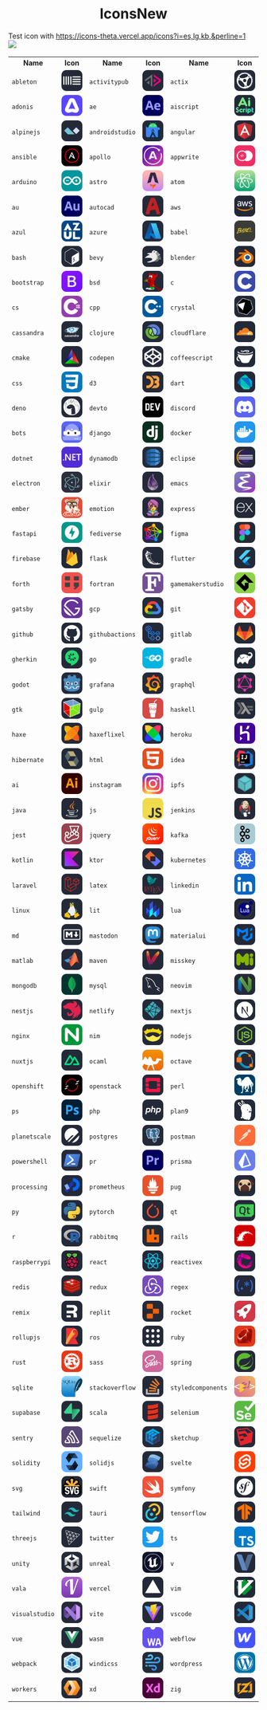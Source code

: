 <div align="center">
    <h1>IconsNew</h1>
</div>



Test icon with <a href="https://icons-theta.vercel.app/icons?i=es,lg,kb,&perline=1">https://icons-theta.vercel.app/icons?i=es,lg,kb,&perline=1</a> <br>
<img src="https://icons-theta.vercel.app/icons?i=react,js,redis,elasticsearch,&perline=2">


<table> <tr> <th>Name</th><th>Icon</th> <th>Name</th><th>Icon</th> <th>Name</th><th>Icon</th> </tr>
<tr>
    <td> <code>ableton</code> </td>
    <td> <img src="./public/icons/Ableton-Dark.svg" width="48"> </td>
    <td> <code>activitypub</code> </td>
    <td> <img src="./public/icons/ActivityPub-Dark.svg" width="48"> </td>
    <td> <code>actix</code> </td>
    <td> <img src="./public/icons/Actix-Dark.svg" width="48"> </td>
</tr>
<tr>
    <td> <code>adonis</code> </td>
    <td> <img src="./public/icons/Adonis.svg" width="48"> </td>
    <td> <code>ae</code> </td>
    <td> <img src="./public/icons/AfterEffects.svg" width="48"> </td>
    <td> <code>aiscript</code> </td>
    <td> <img src="./public/icons/AiScript-Dark.svg" width="48"> </td>
</tr>
<tr>
    <td> <code>alpinejs</code> </td>
    <td> <img src="./public/icons/AlpineJS-Dark.svg" width="48"> </td>
    <td> <code>androidstudio</code> </td>
    <td> <img src="./public/icons/AndroidStudio-Dark.svg" width="48"> </td>
    <td> <code>angular</code> </td>
    <td> <img src="./public/icons/Angular-Dark.svg" width="48"> </td>
</tr>
<tr>
    <td> <code>ansible</code> </td>
    <td> <img src="./public/icons/Ansible.svg" width="48"> </td>
    <td> <code>apollo</code> </td>
    <td> <img src="./public/icons/Apollo.svg" width="48"> </td>
    <td> <code>appwrite</code> </td>
    <td> <img src="./public/icons/Appwrite.svg" width="48"> </td>
</tr>
<tr>
    <td> <code>arduino</code> </td>
    <td> <img src="./public/icons/Arduino.svg" width="48"> </td>
    <td> <code>astro</code> </td>
    <td> <img src="./public/icons/Astro.svg" width="48"> </td>
    <td> <code>atom</code> </td>
    <td> <img src="./public/icons/Atom.svg" width="48"> </td>
</tr>
<tr>
    <td> <code>au</code> </td>
    <td> <img src="./public/icons/Audition.svg" width="48"> </td>
    <td> <code>autocad</code> </td>
    <td> <img src="./public/icons/AutoCAD-Dark.svg" width="48"> </td>
    <td> <code>aws</code> </td>
    <td> <img src="./public/icons/AWS-Dark.svg" width="48"> </td>
</tr>
<tr>
    <td> <code>azul</code> </td>
    <td> <img src="./public/icons/Azul.svg" width="48"> </td>
    <td> <code>azure</code> </td>
    <td> <img src="./public/icons/Azure-Dark.svg" width="48"> </td>
    <td> <code>babel</code> </td>
    <td> <img src="./public/icons/Babel.svg" width="48"> </td>
</tr>
<tr>
    <td> <code>bash</code> </td>
    <td> <img src="./public/icons/Bash-Dark.svg" width="48"> </td>
    <td> <code>bevy</code> </td>
    <td> <img src="./public/icons/Bevy-Dark.svg" width="48"> </td>
    <td> <code>blender</code> </td>
    <td> <img src="./public/icons/Blender-Dark.svg" width="48"> </td>
</tr>
<tr>
    <td> <code>bootstrap</code> </td>
    <td> <img src="./public/icons/Bootstrap.svg" width="48"> </td>
    <td> <code>bsd</code> </td>
    <td> <img src="./public/icons/BSD-Dark.svg" width="48"> </td>
    <td> <code>c</code> </td>
    <td> <img src="./public/icons/C.svg" width="48"> </td>
</tr>
<tr>
    <td> <code>cs</code> </td>
    <td> <img src="./public/icons/CS.svg" width="48"> </td>
    <td> <code>cpp</code> </td>
    <td> <img src="./public/icons/CPP.svg" width="48"> </td>
    <td> <code>crystal</code> </td>
    <td> <img src="./public/icons/Crystal-Dark.svg" width="48"> </td>
</tr>
<tr>
    <td> <code>cassandra</code> </td>
    <td> <img src="./public/icons/Cassandra-Dark.svg" width="48"> </td>
    <td> <code>clojure</code> </td>
    <td> <img src="./public/icons/Clojure-Dark.svg" width="48"> </td>
    <td> <code>cloudflare</code> </td>
    <td> <img src="./public/icons/Cloudflare-Dark.svg" width="48"> </td>
</tr>
<tr>
    <td> <code>cmake</code> </td>
    <td> <img src="./public/icons/CMake-Dark.svg" width="48"> </td>
    <td> <code>codepen</code> </td>
    <td> <img src="./public/icons/CodePen-Dark.svg" width="48"> </td>
    <td> <code>coffeescript</code> </td>
    <td> <img src="./public/icons/CoffeeScript-Dark.svg" width="48"> </td>
</tr>
<tr>
    <td> <code>css</code> </td>
    <td> <img src="./public/icons/CSS.svg" width="48"> </td>
    <td> <code>d3</code> </td>
    <td> <img src="./public/icons/D3-Dark.svg" width="48"> </td>
    <td> <code>dart</code> </td>
    <td> <img src="./public/icons/Dart-Dark.svg" width="48"> </td>
</tr>
<tr>
    <td> <code>deno</code> </td>
    <td> <img src="./public/icons/DENO-Dark.svg" width="48"> </td>
    <td> <code>devto</code> </td>
    <td> <img src="./public/icons/DevTo-Dark.svg" width="48"> </td>
    <td> <code>discord</code> </td>
    <td> <img src="./public/icons/Discord.svg" width="48"> </td>
</tr>
<tr>
    <td> <code>bots</code> </td>
    <td> <img src="./public/icons/DiscordBots.svg" width="48"> </td>
    <td> <code>django</code> </td>
    <td> <img src="./public/icons/Django.svg" width="48"> </td>
    <td> <code>docker</code> </td>
    <td> <img src="./public/icons/Docker.svg" width="48"> </td>
</tr>
<tr>
    <td> <code>dotnet</code> </td>
    <td> <img src="./public/icons/DotNet.svg" width="48"> </td>
    <td> <code>dynamodb</code> </td>
    <td> <img src="./public/icons/DynamoDB-Dark.svg" width="48"> </td>
    <td> <code>eclipse</code> </td>
    <td> <img src="./public/icons/Eclipse-Dark.svg" width="48"> </td>
</tr>
<tr>
    <td> <code>electron</code> </td>
    <td> <img src="./public/icons/Electron.svg" width="48"> </td>
    <td> <code>elixir</code> </td>
    <td> <img src="./public/icons/Elixir-Dark.svg" width="48"> </td>
    <td> <code>emacs</code> </td>
    <td> <img src="./public/icons/Emacs.svg" width="48"> </td>
</tr>
<tr>
    <td> <code>ember</code> </td>
    <td> <img src="./public/icons/Ember.svg" width="48"> </td>
    <td> <code>emotion</code> </td>
    <td> <img src="./public/icons/Emotion-Dark.svg" width="48"> </td>
    <td> <code>express</code> </td>
    <td> <img src="./public/icons/ExpressJS-Dark.svg" width="48"> </td>
</tr>
<tr>
    <td> <code>fastapi</code> </td>
    <td> <img src="./public/icons/FastAPI.svg" width="48"> </td>
    <td> <code>fediverse</code> </td>
    <td> <img src="./public/icons/Fediverse-Dark.svg" width="48"> </td>
    <td> <code>figma</code> </td>
    <td> <img src="./public/icons/Figma-Dark.svg" width="48"> </td>
</tr>
<tr>
    <td> <code>firebase</code> </td>
    <td> <img src="./public/icons/Firebase-Dark.svg" width="48"> </td>
    <td> <code>flask</code> </td>
    <td> <img src="./public/icons/Flask-Dark.svg" width="48"> </td>
    <td> <code>flutter</code> </td>
    <td> <img src="./public/icons/Flutter-Dark.svg" width="48"> </td>
</tr>
<tr>
    <td> <code>forth</code> </td>
    <td> <img src="./public/icons/Forth.svg" width="48"> </td>
    <td> <code>fortran</code> </td>
    <td> <img src="./public/icons/Fortran.svg" width="48"> </td>
    <td> <code>gamemakerstudio</code> </td>
    <td> <img src="./public/icons/GameMakerStudio.svg" width="48"> </td>
</tr>
<tr>
    <td> <code>gatsby</code> </td>
    <td> <img src="./public/icons/Gatsby.svg" width="48"> </td>
    <td> <code>gcp</code> </td>
    <td> <img src="./public/icons/GCP-Dark.svg" width="48"> </td>
    <td> <code>git</code> </td>
    <td> <img src="./public/icons/Git.svg" width="48"> </td>
</tr>
<tr>
    <td> <code>github</code> </td>
    <td> <img src="./public/icons/Github-Dark.svg" width="48"> </td>
    <td> <code>githubactions</code> </td>
    <td> <img src="./public/icons/GithubActions-Dark.svg" width="48"> </td>
    <td> <code>gitlab</code> </td>
    <td> <img src="./public/icons/GitLab-Dark.svg" width="48"> </td>
</tr>
<tr>
    <td> <code>gherkin</code> </td>
    <td> <img src="./public/icons/Gherkin-Dark.svg" width="48"> </td>
    <td> <code>go</code> </td>
    <td> <img src="./public/icons/GoLang.svg" width="48"> </td>
    <td> <code>gradle</code> </td>
    <td> <img src="./public/icons/Gradle-Dark.svg" width="48"> </td>
</tr>
<tr>
    <td> <code>godot</code> </td>
    <td> <img src="./public/icons/Godot-Dark.svg" width="48"> </td>
    <td> <code>grafana</code> </td>
    <td> <img src="./public/icons/Grafana-Dark.svg" width="48"> </td>
    <td> <code>graphql</code> </td>
    <td> <img src="./public/icons/GraphQL-Dark.svg" width="48"> </td>
</tr>
<tr>
    <td> <code>gtk</code> </td>
    <td> <img src="./public/icons/GTK-Dark.svg" width="48"> </td>
    <td> <code>gulp</code> </td>
    <td> <img src="./public/icons/Gulp.svg" width="48"> </td>
    <td> <code>haskell</code> </td>
    <td> <img src="./public/icons/Haskell-Dark.svg" width="48"> </td>
</tr>
<tr>
    <td> <code>haxe</code> </td>
    <td> <img src="./public/icons/Haxe-Dark.svg" width="48"> </td>
    <td> <code>haxeflixel</code> </td>
    <td> <img src="./public/icons/HaxeFlixel-Dark.svg" width="48"> </td>
    <td> <code>heroku</code> </td>
    <td> <img src="./public/icons/Heroku.svg" width="48"> </td>
</tr>
<tr>
    <td> <code>hibernate</code> </td>
    <td> <img src="./public/icons/Hibernate-Dark.svg" width="48"> </td>
    <td> <code>html</code> </td>
    <td> <img src="./public/icons/HTML.svg" width="48"> </td>
    <td> <code>idea</code> </td>
    <td> <img src="./public/icons/Idea-Dark.svg" width="48"> </td>
</tr>
<tr>
    <td> <code>ai</code> </td>
    <td> <img src="./public/icons/Illustrator.svg" width="48"> </td>
    <td> <code>instagram</code> </td>
    <td> <img src="./public/icons/Instagram.svg" width="48"> </td>
    <td> <code>ipfs</code> </td>
    <td> <img src="./public/icons/IPFS-Dark.svg" width="48"> </td>
</tr>
<tr>
    <td> <code>java</code> </td>
    <td> <img src="./public/icons/Java-Dark.svg" width="48"> </td>
    <td> <code>js</code> </td>
    <td> <img src="./public/icons/JavaScript.svg" width="48"> </td>
    <td> <code>jenkins</code> </td>
    <td> <img src="./public/icons/Jenkins-Dark.svg" width="48"> </td>
</tr>
<tr>
    <td> <code>jest</code> </td>
    <td> <img src="./public/icons/Jest.svg" width="48"> </td>
    <td> <code>jquery</code> </td>
    <td> <img src="./public/icons/JQuery.svg" width="48"> </td>
    <td> <code>kafka</code> </td>
    <td> <img src="./public/icons/Kafka.svg" width="48"> </td>
</tr>
<tr>
    <td> <code>kotlin</code> </td>
    <td> <img src="./public/icons/Kotlin-Dark.svg" width="48"> </td>
    <td> <code>ktor</code> </td>
    <td> <img src="./public/icons/Ktor-Dark.svg" width="48"> </td>
    <td> <code>kubernetes</code> </td>
    <td> <img src="./public/icons/Kubernetes.svg" width="48"> </td>
</tr>
<tr>
    <td> <code>laravel</code> </td>
    <td> <img src="./public/icons/Laravel-Dark.svg" width="48"> </td>
    <td> <code>latex</code> </td>
    <td> <img src="./public/icons/LaTeX-Dark.svg" width="48"> </td>
    <td> <code>linkedin</code> </td>
    <td> <img src="./public/icons/LinkedIn.svg" width="48"> </td>
</tr>
<tr>
    <td> <code>linux</code> </td>
    <td> <img src="./public/icons/Linux-Dark.svg" width="48"> </td>
    <td> <code>lit</code> </td>
    <td> <img src="./public/icons/Lit-Dark.svg" width="48"> </td>
    <td> <code>lua</code> </td>
    <td> <img src="./public/icons/Lua-Dark.svg" width="48"> </td>
</tr>
<tr>
    <td> <code>md</code> </td>
    <td> <img src="./public/icons/Markdown-Dark.svg" width="48"> </td>
    <td> <code>mastodon</code> </td>
    <td> <img src="./public/icons/Mastodon-Dark.svg" width="48"> </td>
    <td> <code>materialui</code> </td>
    <td> <img src="./public/icons/MaterialUI-Dark.svg" width="48"> </td>
</tr>
<tr>
    <td> <code>matlab</code> </td>
    <td> <img src="./public/icons/Matlab-Dark.svg" width="48"> </td>
    <td> <code>maven</code> </td>
    <td> <img src="./public/icons/Maven-Dark.svg" width="48"> </td>
    <td> <code>misskey</code> </td>
    <td> <img src="./public/icons/Misskey-Dark.svg" width="48"> </td>
</tr>
<tr>
    <td> <code>mongodb</code> </td>
    <td> <img src="./public/icons/MongoDB.svg" width="48"> </td>
    <td> <code>mysql</code> </td>
    <td> <img src="./public/icons/MySQL-Dark.svg" width="48"> </td>
    <td> <code>neovim</code> </td>
    <td> <img src="./public/icons/NeoVim-Dark.svg" width="48"> </td>
</tr>
<tr>
    <td> <code>nestjs</code> </td>
    <td> <img src="./public/icons/NestJS-Dark.svg" width="48"> </td>
    <td> <code>netlify</code> </td>
    <td> <img src="./public/icons/Netlify-Dark.svg" width="48"> </td>
    <td> <code>nextjs</code> </td>
    <td> <img src="./public/icons/NextJS-Dark.svg" width="48"> </td>
</tr>
<tr>
    <td> <code>nginx</code> </td>
    <td> <img src="./public/icons/Nginx.svg" width="48"> </td>
    <td> <code>nim</code> </td>
    <td> <img src="./public/icons/Nim-Dark.svg" width="48"> </td>
    <td> <code>nodejs</code> </td>
    <td> <img src="./public/icons/NodeJS-Dark.svg" width="48"> </td>
</tr>
<tr>
    <td> <code>nuxtjs</code> </td>
    <td> <img src="./public/icons/NuxtJS-Dark.svg" width="48"> </td>
    <td> <code>ocaml</code> </td>
    <td> <img src="./public/icons/OCaml.svg" width="48"> </td>
    <td> <code>octave</code> </td>
    <td> <img src="./public/icons/Octave-Dark.svg" width="48"> </td>
</tr>
<tr>
    <td> <code>openshift</code> </td>
    <td> <img src="./public/icons/OpenShift.svg" width="48"> </td>
    <td> <code>openstack</code> </td>
    <td> <img src="./public/icons/OpenStack-Dark.svg" width="48"> </td>
    <td> <code>perl</code> </td>
    <td> <img src="./public/icons/Perl.svg" width="48"> </td>
</tr>
<tr>
    <td> <code>ps</code> </td>
    <td> <img src="./public/icons/Photoshop.svg" width="48"> </td>
    <td> <code>php</code> </td>
    <td> <img src="./public/icons/PHP-Dark.svg" width="48"> </td>
    <td> <code>plan9</code> </td>
    <td> <img src="./public/icons/Plan9-Dark.svg" width="48"> </td>
</tr>
<tr>
    <td> <code>planetscale</code> </td>
    <td> <img src="./public/icons/PlanetScale-Dark.svg" width="48"> </td>
    <td> <code>postgres</code> </td>
    <td> <img src="./public/icons/PostgreSQL-Dark.svg" width="48"> </td>
    <td> <code>postman</code> </td>
    <td> <img src="./public/icons/Postman.svg" width="48"> </td>
</tr>
<tr>
    <td> <code>powershell</code> </td>
    <td> <img src="./public/icons/Powershell-Dark.svg" width="48"> </td>
    <td> <code>pr</code> </td>
    <td> <img src="./public/icons/Premiere.svg" width="48"> </td>
    <td> <code>prisma</code> </td>
    <td> <img src="./public/icons/Prisma.svg" width="48"> </td>
</tr>
<tr>
    <td> <code>processing</code> </td>
    <td> <img src="./public/icons/Processing-Dark.svg" width="48"> </td>
    <td> <code>prometheus</code> </td>
    <td> <img src="./public/icons/Prometheus.svg" width="48"> </td>
    <td> <code>pug</code> </td>
    <td> <img src="./public/icons/Pug-Dark.svg" width="48"> </td>
</tr>
<tr>
    <td> <code>py</code> </td>
    <td> <img src="./public/icons/Python-Dark.svg" width="48"> </td>
    <td> <code>pytorch</code> </td>
    <td> <img src="./public/icons/PyTorch-Dark.svg" width="48"> </td>
    <td> <code>qt</code> </td>
    <td> <img src="./public/icons/QT-Dark.svg" width="48"> </td>
</tr>
<tr>
    <td> <code>r</code> </td>
    <td> <img src="./public/icons/R-Dark.svg" width="48"> </td>
    <td> <code>rabbitmq</code> </td>
    <td> <img src="./public/icons/RabbitMQ-Dark.svg" width="48"> </td>
    <td> <code>rails</code> </td>
    <td> <img src="./public/icons/Rails.svg" width="48"> </td>
</tr>
<tr>
    <td> <code>raspberrypi</code> </td>
    <td> <img src="./public/icons/RaspberryPi-Dark.svg" width="48"> </td>
    <td> <code>react</code> </td>
    <td> <img src="./public/icons/React-Dark.svg" width="48"> </td>
    <td> <code>reactivex</code> </td>
    <td> <img src="./public/icons/ReactiveX-Dark.svg" width="48"> </td>
</tr>
<tr>
    <td> <code>redis</code> </td>
    <td> <img src="./public/icons/Redis-Dark.svg" width="48"> </td>
    <td> <code>redux</code> </td>
    <td> <img src="./public/icons/Redux.svg" width="48"> </td>
    <td> <code>regex</code> </td>
    <td> <img src="./public/icons/Regex-Dark.svg" width="48"> </td>
</tr>
<tr>
    <td> <code>remix</code> </td>
    <td> <img src="./public/icons/Remix-Dark.svg" width="48"> </td>
    <td> <code>replit</code> </td>
    <td> <img src="./public/icons/Replit-Dark.svg" width="48"> </td>
    <td> <code>rocket</code> </td>
    <td> <img src="./public/icons/Rocket.svg" width="48"> </td>
</tr>
<tr>
    <td> <code>rollupjs</code> </td>
    <td> <img src="./public/icons/RollupJS-Dark.svg" width="48"> </td>
    <td> <code>ros</code> </td>
    <td> <img src="./public/icons/ROS-Dark.svg" width="48"> </td>
    <td> <code>ruby</code> </td>
    <td> <img src="./public/icons/Ruby.svg" width="48"> </td>
</tr>
<tr>
    <td> <code>rust</code> </td>
    <td> <img src="./public/icons/Rust.svg" width="48"> </td>
    <td> <code>sass</code> </td>
    <td> <img src="./public/icons/Sass.svg" width="48"> </td>
    <td> <code>spring</code> </td>
    <td> <img src="./public/icons/Spring-Dark.svg" width="48"> </td>
</tr>
<tr>
    <td> <code>sqlite</code> </td>
    <td> <img src="./public/icons/SQLite.svg" width="48"> </td>
    <td> <code>stackoverflow</code> </td>
    <td> <img src="./public/icons/StackOverflow-Dark.svg" width="48"> </td>
    <td> <code>styledcomponents</code> </td>
    <td> <img src="./public/icons/StyledComponents.svg" width="48"> </td>
</tr>
<tr>
    <td> <code>supabase</code> </td>
    <td> <img src="./public/icons/Supabase-Dark.svg" width="48"> </td>
    <td> <code>scala</code> </td>
    <td> <img src="./public/icons/Scala-Dark.svg" width="48"> </td>
    <td> <code>selenium</code> </td>
    <td> <img src="./public/icons/Selenium.svg" width="48"> </td>
</tr>
<tr>
    <td> <code>sentry</code> </td>
    <td> <img src="./public/icons/Sentry.svg" width="48"> </td>
    <td> <code>sequelize</code> </td>
    <td> <img src="./public/icons/Sequelize-Dark.svg" width="48"> </td>
    <td> <code>sketchup</code> </td>
    <td> <img src="./public/icons/Sketchup-Dark.svg" width="48"> </td>
</tr>
<tr>
    <td> <code>solidity</code> </td>
    <td> <img src="./public/icons/Solidity.svg" width="48"> </td>
    <td> <code>solidjs</code> </td>
    <td> <img src="./public/icons/SolidJS-Dark.svg" width="48"> </td>
    <td> <code>svelte</code> </td>
    <td> <img src="./public/icons/Svelte.svg" width="48"> </td>
</tr>
<tr>
    <td> <code>svg</code> </td>
    <td> <img src="./public/icons/SVG-Dark.svg" width="48"> </td>
    <td> <code>swift</code> </td>
    <td> <img src="./public/icons/Swift.svg" width="48"> </td>
    <td> <code>symfony</code> </td>
    <td> <img src="./public/icons/Symfony-Dark.svg" width="48"> </td>
</tr>
<tr>
    <td> <code>tailwind</code> </td>
    <td> <img src="./public/icons/TailwindCSS-Dark.svg" width="48"> </td>
    <td> <code>tauri</code> </td>
    <td> <img src="./public/icons/Tauri-Dark.svg" width="48"> </td>
    <td> <code>tensorflow</code> </td>
    <td> <img src="./public/icons/TensorFlow-Dark.svg" width="48"> </td>
</tr>
<tr>
    <td> <code>threejs</code> </td>
    <td> <img src="./public/icons/ThreeJS-Dark.svg" width="48"> </td>
    <td> <code>twitter</code> </td>
    <td> <img src="./public/icons/Twitter.svg" width="48"> </td>
    <td> <code>ts</code> </td>
    <td> <img src="./public/icons/TypeScript.svg" width="48"> </td>
</tr>
<tr>
    <td> <code>unity</code> </td>
    <td> <img src="./public/icons/Unity-Dark.svg" width="48"> </td>
    <td> <code>unreal</code> </td>
    <td> <img src="./public/icons/UnrealEngine.svg" width="48"> </td>
    <td> <code>v</code> </td>
    <td> <img src="./public/icons/V-Dark.svg" width="48"> </td>
</tr>
<tr>
    <td> <code>vala</code> </td>
    <td> <img src="./public/icons/Vala.svg" width="48"> </td>
    <td> <code>vercel</code> </td>
    <td> <img src="./public/icons/Vercel-Dark.svg" width="48"> </td>
    <td> <code>vim</code> </td>
    <td> <img src="./public/icons/VIM-Dark.svg" width="48"> </td>
</tr>
<tr>
    <td> <code>visualstudio</code> </td>
    <td> <img src="./public/icons/VisualStudio-Dark.svg" width="48"> </td>
    <td> <code>vite</code> </td>
    <td> <img src="./public/icons/Vite-Dark.svg" width="48"> </td>
    <td> <code>vscode</code> </td>
    <td> <img src="./public/icons/VSCode-Dark.svg" width="48"> </td>
</tr>
<tr>
    <td> <code>vue</code> </td>
    <td> <img src="./public/icons/VueJS-Dark.svg" width="48"> </td>
    <td> <code>wasm</code> </td>
    <td> <img src="./public/icons/WebAssembly.svg" width="48"> </td>
    <td> <code>webflow</code> </td>
    <td> <img src="./public/icons/Webflow.svg" width="48"> </td>
</tr>
<tr>
    <td> <code>webpack</code> </td>
    <td> <img src="./public/icons/Webpack-Dark.svg" width="48"> </td>
    <td> <code>windicss</code> </td>
    <td> <img src="./public/icons/WindiCSS-Dark.svg" width="48"> </td>
    <td> <code>wordpress</code> </td>
    <td> <img src="./public/icons/Wordpress.svg" width="48"> </td>
</tr>
<tr>
    <td> <code>workers</code> </td>
    <td> <img src="./public/icons/Workers-Dark.svg" width="48"> </td>
    <td> <code>xd</code> </td>
    <td> <img src="./public/icons/XD.svg" width="48"> </td>
    <td> <code>zig</code> </td>
    <td> <img src="./public/icons/Zig-Dark.svg" width="48"> </td>
</tr>
</table>
